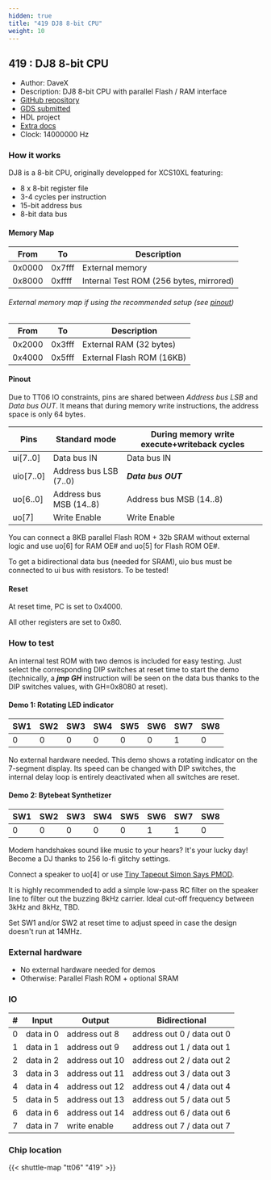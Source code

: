 ```yaml
---
hidden: true
title: "419 DJ8 8-bit CPU"
weight: 10
---
```


## 419 : DJ8 8-bit CPU

* Author: DaveX
* Description: DJ8 8-bit CPU with parallel Flash / RAM interface
* [GitHub repository](https://github.com/dvxf/tt06-dj8)
* [GDS submitted](https://github.com/dvxf/tt06-dj8/actions/runs/8750935211)
* HDL project
* [Extra docs](None)
* Clock: 14000000 Hz

<!---

This file is used to generate your project datasheet. Please fill in the information below and delete any unused
sections.

You can also include images in this folder and reference them in the markdown. Each image must be less than
512 kb in size, and the combined size of all images must be less than 1 MB.
-->


### How it works

DJ8 is a 8-bit CPU, originally developped for XCS10XL featuring:

* 8 x 8-bit register file
* 3-4 cycles per instruction
* 15-bit address bus
* 8-bit data bus

#### Memory Map

| From | To | Description
|--|--|--|
| 0x0000 | 0x7fff | External memory
| 0x8000 | 0xffff | Internal Test ROM (256 bytes, mirrored)

###### External memory map if using the recommended setup (see [pinout](#pinout))

| From | To | Description
|--|--|--|
| 0x2000 | 0x3fff | External RAM (32 bytes)
| 0x4000 | 0x5fff | External Flash ROM (16KB)

#### Pinout

Due to TT06 IO constraints, pins are shared between *Address bus LSB* and *Data bus OUT*. It means that during memory write instructions, the address space is only 64 bytes.

| Pins | Standard mode | During memory write execute+writeback cycles
|--|--|--|
| ui[7..0] | Data bus IN | Data bus IN
| uio[7..0] | Address bus LSB (7..0) | ***Data bus OUT***
| uo[6..0] | Address bus MSB (14..8) | Address bus MSB (14..8)
| uo[7] | Write Enable | Write Enable

You can connect a 8KB parallel Flash ROM + 32b SRAM without
external logic and use uo[6] for RAM OE# and uo[5] for Flash ROM OE#.

To get a bidirectional data bus (needed for SRAM), uio bus must be connected to ui bus with resistors. To be tested!

#### Reset

At reset time, PC is set to 0x4000.

All other registers are set to 0x80.

### How to test

An internal test ROM with two demos is included for easy testing. Just select the corresponding DIP switches at reset time to start the demo (technically, a ***jmp GH*** instruction will be seen on the data bus thanks to the DIP switches values, with GH=0x8080 at reset).

#### Demo 1: Rotating LED indicator

| SW1 | SW2 | SW3 | SW4 | SW5 | SW6 | SW7 | SW8 |
|--|--|--|--|--|--|--|--|
| 0 | 0 | 0 | 0 | 0 | 0 | 1 | 0 |

No external hardware needed. This demo shows a rotating indicator on the 7-segment display. Its speed can be changed with DIP switches, the internal delay loop is entirely deactivated when all switches are reset.

#### Demo 2: Bytebeat Synthetizer

| SW1 | SW2 | SW3 | SW4 | SW5 | SW6 | SW7 | SW8 |
|--|--|--|--|--|--|--|--|
| 0 | 0 | 0 | 0 | 0 | 1 | 1 | 0 |

Modem handshakes sound like music to your hears? It's your lucky day! Become a DJ thanks to 256 lo-fi glitchy settings.

Connect a speaker to uo[4] or use [Tiny Tapeout Simon Says PMOD](https://github.com/urish/tt-simon-pmod).

It is highly recommended to add a simple low-pass RC filter on the speaker line to filter out the buzzing 8kHz carrier. Ideal cut-off frequency between 3kHz and 8kHz, TBD.

Set SW1 and/or SW2 at reset time to adjust speed in case the design doesn't run at 14MHz.

### External hardware

* No external hardware needed for demos
* Otherwise: Parallel Flash ROM + optional SRAM


### IO

| # | Input          | Output         | Bidirectional   |
| - | -------------- | -------------- | --------------- |
| 0 | data in 0 | address out 8 | address out 0 / data out 0 |
| 1 | data in 1 | address out 9 | address out 1 / data out 1 |
| 2 | data in 2 | address out 10 | address out 2 / data out 2 |
| 3 | data in 3 | address out 11 | address out 3 / data out 3 |
| 4 | data in 4 | address out 12 | address out 4 / data out 4 |
| 5 | data in 5 | address out 13 | address out 5 / data out 5 |
| 6 | data in 6 | address out 14 | address out 6 / data out 6 |
| 7 | data in 7 | write enable | address out 7 / data out 7 |

### Chip location

{{< shuttle-map "tt06" "419" >}}
